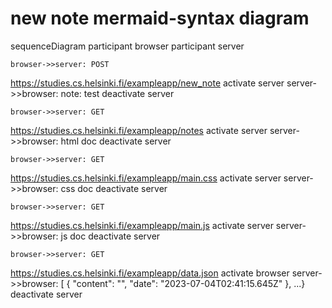 # new note mermaid-syntax diagram

sequenceDiagram
    participant browser
    participant server

    browser->>server: POST
https://studies.cs.helsinki.fi/exampleapp/new_note
    activate server
    server->>browser: note: test
    deactivate server

    browser->>server: GET
https://studies.cs.helsinki.fi/exampleapp/notes
    activate server
    server->>browser: html doc
    deactivate server

    browser->>server: GET
https://studies.cs.helsinki.fi/exampleapp/main.css
    activate server
    server->>browser: css doc
    deactivate server

    browser->>server: GET
https://studies.cs.helsinki.fi/exampleapp/main.js
    activate server
    server->>browser: js doc
    deactivate server

    browser->>server: GET
https://studies.cs.helsinki.fi/exampleapp/data.json
    activate browser
    server->>browser: [
    {
        "content": "",
        "date": "2023-07-04T02:41:15.645Z"
    }, ...}
    deactivate server
    